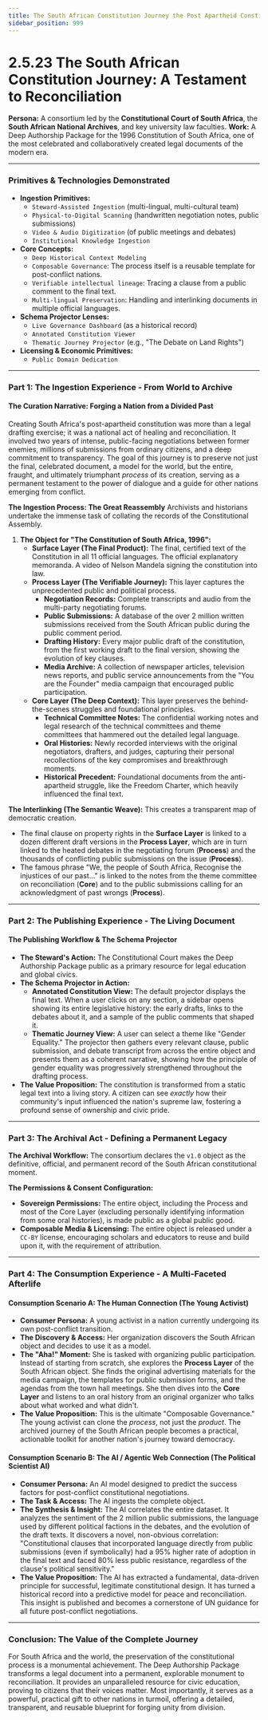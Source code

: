 ```yaml
---
title: The South African Constitution Journey the Post Apartheid Constitution
sidebar_position: 999
---
```


# 2.5.23 The South African Constitution Journey: A Testament to Reconciliation

**Persona:** A consortium led by the **Constitutional Court of South Africa**, the **South African National Archives**, and key university law faculties.
**Work:** A Deep Authorship Package for the 1996 Constitution of South Africa, one of the most celebrated and collaboratively created legal documents of the modern era.

---

### **Primitives & Technologies Demonstrated**

*   **Ingestion Primitives:**
    *   `Steward-Assisted Ingestion` (multi-lingual, multi-cultural team)
    *   `Physical-to-Digital Scanning` (handwritten negotiation notes, public submissions)
    *   `Video & Audio Digitization` (of public meetings and debates)
    *   `Institutional Knowledge Ingestion`
*   **Core Concepts:**
    *   `Deep Historical Context Modeling`
    *   `Composable Governance`: The process itself is a reusable template for post-conflict nations.
    *   `Verifiable intellectual lineage`: Tracing a clause from a public comment to the final text.
    *   `Multi-lingual Preservation`: Handling and interlinking documents in multiple official languages.
*   **Schema Projector Lenses:**
    *   `Live Governance Dashboard` (as a historical record)
    *   `Annotated Constitution Viewer`
    *   `Thematic Journey Projector` (e.g., "The Debate on Land Rights")
*   **Licensing & Economic Primitives:**
    *   `Public Domain Dedication`

---

### **Part 1: The Ingestion Experience - From World to Archive**

#### **The Curation Narrative: Forging a Nation from a Divided Past**
Creating South Africa's post-apartheid constitution was more than a legal drafting exercise; it was a national act of healing and reconciliation. It involved two years of intense, public-facing negotiations between former enemies, millions of submissions from ordinary citizens, and a deep commitment to transparency. The goal of this journey is to preserve not just the final, celebrated document, a model for the world, but the entire, fraught, and ultimately triumphant *process* of its creation, serving as a permanent testament to the power of dialogue and a guide for other nations emerging from conflict.

**The Ingestion Process: The Great Reassembly**
Archivists and historians undertake the immense task of collating the records of the Constitutional Assembly.

1.  **The Object for "The Constitution of South Africa, 1996":**
    *   **Surface Layer (The Final Product):** The final, certified text of the Constitution in all 11 official languages. The official explanatory memoranda. A video of Nelson Mandela signing the constitution into law.
    *   **Process Layer (The Verifiable Journey):** This layer captures the unprecedented public and political process.
        *   **Negotiation Records:** Complete transcripts and audio from the multi-party negotiating forums.
        *   **Public Submissions:** A database of the over 2 million written submissions received from the South African public during the public comment period.
        *   **Drafting History:** Every major public draft of the constitution, from the first working draft to the final version, showing the evolution of key clauses.
        *   **Media Archive:** A collection of newspaper articles, television news reports, and public service announcements from the "You are the Founder" media campaign that encouraged public participation.
    *   **Core Layer (The Deep Context):** This layer preserves the behind-the-scenes struggles and foundational principles.
        *   **Technical Committee Notes:** The confidential working notes and legal research of the technical committees and theme committees that hammered out the detailed legal language.
        *   **Oral Histories:** Newly recorded interviews with the original negotiators, drafters, and judges, capturing their personal recollections of the key compromises and breakthrough moments.
        *   **Historical Precedent:** Foundational documents from the anti-apartheid struggle, like the Freedom Charter, which heavily influenced the final text.

**The Interlinking (The Semantic Weave):**
This creates a transparent map of democratic creation.
*   The final clause on property rights in the **Surface Layer** is linked to a dozen different draft versions in the **Process Layer**, which are in turn linked to the heated debates in the negotiating forum (**Process**) and the thousands of conflicting public submissions on the issue (**Process**).
*   The famous phrase "We, the people of South Africa, Recognise the injustices of our past..." is linked to the notes from the theme committee on reconciliation (**Core**) and to the public submissions calling for an acknowledgment of past wrongs (**Process**).

---

### **Part 2: The Publishing Experience - The Living Document**

#### **The Publishing Workflow & The Schema Projector**
*   **The Steward's Action:** The Constitutional Court makes the Deep Authorship Package public as a primary resource for legal education and global civics.
*   **The Schema Projector in Action:**
    *   **Annotated Constitution View:** The default projector displays the final text. When a user clicks on any section, a sidebar opens showing its entire legislative history: the early drafts, links to the debates about it, and a sample of the public comments that shaped it.
    *   **Thematic Journey View:** A user can select a theme like "Gender Equality." The projector then gathers every relevant clause, public submission, and debate transcript from across the entire object and presents them as a coherent narrative, showing how the principle of gender equality was progressively strengthened throughout the drafting process.
*   **The Value Proposition:** The constitution is transformed from a static legal text into a living story. A citizen can see *exactly* how their community's input influenced the nation's supreme law, fostering a profound sense of ownership and civic pride.

---

### **Part 3: The Archival Act - Defining a Permanent Legacy**

**The Archival Workflow:**
The consortium declares the `v1.0` object as the definitive, official, and permanent record of the South African constitutional moment.

**The Permissions & Consent Configuration:**
*   **Sovereign Permissions:** The entire object, including the Process and most of the Core Layer (excluding personally identifying information from some oral histories), is made public as a global public good.
*   **Composable Media & Licensing:** The entire object is released under a `CC-BY` license, encouraging scholars and educators to reuse and build upon it, with the requirement of attribution.

---

### **Part 4: The Consumption Experience - A Multi-Faceted Afterlife**

#### **Consumption Scenario A: The Human Connection (The Young Activist)**
*   **Consumer Persona:** A young activist in a nation currently undergoing its own post-conflict transition.
*   **The Discovery & Access:** Her organization discovers the South African object and decides to use it as a model.
*   **The "Aha!" Moment:** She is tasked with organizing public participation. Instead of starting from scratch, she explores the **Process Layer** of the South African object. She finds the original advertising materials for the media campaign, the templates for public submission forms, and the agendas from the town hall meetings. She then dives into the **Core Layer** and listens to an oral history from an original organizer who talks about what worked and what didn't.
*   **The Value Proposition:** This is the ultimate "Composable Governance." The young activist can clone the *process*, not just the *product*. The archived journey of the South African people becomes a practical, actionable toolkit for another nation's journey toward democracy.

#### **Consumption Scenario B: The AI / Agentic Web Connection (The Political Scientist AI)**
*   **Consumer Persona:** An AI model designed to predict the success factors for post-conflict constitutional negotiations.
*   **The Task & Access:** The AI ingests the complete object.
*   **The Synthesis & Insight:** The AI correlates the entire dataset. It analyzes the sentiment of the 2 million public submissions, the language used by different political factions in the debates, and the evolution of the draft texts. It discovers a novel, non-obvious correlation: "Constitutional clauses that incorporated language directly from public submissions (even if symbolically) had a 95% higher rate of adoption in the final text and faced 80% less public resistance, regardless of the clause's political sensitivity."
*   **The Value Proposition:** The AI has extracted a fundamental, data-driven principle for successful, legitimate constitutional design. It has turned a historical record into a predictive model for peace and reconciliation. This insight is published and becomes a cornerstone of UN guidance for all future post-conflict negotiations.

---

### **Conclusion: The Value of the Complete Journey**
For South Africa and the world, the preservation of the constitutional process is a monumental achievement. The Deep Authorship Package transforms a legal document into a permanent, explorable monument to reconciliation. It provides an unparalleled resource for civic education, proving to citizens that their voices matter. Most importantly, it serves as a powerful, practical gift to other nations in turmoil, offering a detailed, transparent, and reusable blueprint for forging unity from division.